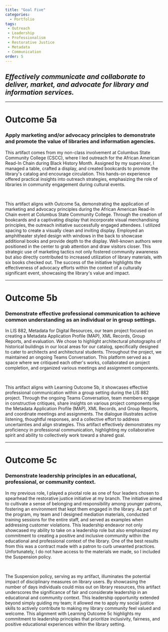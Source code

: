 ```yaml
---
title: "Goal Five"
categories:
  - Portfolio
tags:
 - Outreach
 - Leadership
 - Professionalism
 - Restorative Justice
 - Metadata
 - Communication
order: 5
---
```

<link href="{{ 'assets/css/dflip.min.css' | absolute_url }}" rel="stylesheet" type="text/css">
<link href="{{ 'assets/css/themify-icons.min.css' | absolute_url }}" rel="stylesheet" type="text/css">

## *Effectively communicate and collaborate to deliver, market, and advocate for library and information services.*


---
# Outcome 5a
### Apply marketing and/or advocacy principles to demonstrate and promote the value of libraries and information agencies.

This artifact comes from my non-class involvement at Columbus State Community College (CSCC), where I led outreach for the African American Read-In Chain during Black History Month. Assigned by my supervisor, I managed a table, crafted a display, and created bookcards to promote the library's catalog and encourage circulation. This hands-on experience offered practical insights into outreach strategies, emphasizing the role of libraries in community engagement during cultural events.

<div class="container">
    <div class="row">
        <div class="col-xs-12">
            <div id="flipbook" class="_df_book" height="500" webgl="true"
                backgroundcolor="#0f477e"
                source="{{ 'assets/pdf/Artifact-BHM.pdf' | absolute_url }}">
            </div>
        </div>
    </div>
</div>   <br>

This artifact aligns with Outcome 5a, demonstrating the application of marketing and advocacy principles during the African American Read-In Chain event at Columbus State Community College. Through the creation of bookcards and a captivating display that incorporate visual merchandising principles, the outreach initiative successfully engaged attendees.  I utilized spacing to create a visually clean and inviting display.  Employed an amphitheater styled design with windows in the back to showcase additional books and provide depth to the display.  Well-known authors were positioned in the center to grab attention and draw visitors closer.  This strategic use of marketing tactics not only fostered community awareness but also directly contributed to increased utilization of library materials, with six books checked out. The success of the initiative highlights the effectiveness of advocacy efforts within the context of a culturally significant event, showcasing the library's value and impact.

---
# Outcome 5b
### Demonstrate effective professional communication to achieve common understanding as an individual or in group settings.

In LIS 882, Metadata for Digital Resources, our team project focused on creating a Metadata Application Profile (MAP), XML Records, Group Reports, and evaluation. We chose to highlight architectural photographs of historical buildings in our local areas for our catalog, specifically designed to cater to architects and architectural students. Throughout the project, we maintained an ongoing Teams Conversation. This platform served as a space where we critiqued each other's works, collaborated on project completion, and organized various meetings and assignment components.
<div class="container">
    <div class="row">
        <div class="col-xs-12">
            <div id="flipbook" class="_df_book" height="500" webgl="true"
                backgroundcolor="#0f477e"
                source="{{ 'assets/pdf/Communication.pdf' | absolute_url }}">
            </div>
        </div>
    </div>
</div>   <br>

This artifact aligns with Learning Outcome 5b, it showcases effective professional communication within a group setting during the LIS 882 project. Through the ongoing Teams Conversation, team members engage in constructive critiques, share insights on various project components like the Metadata Application Profile (MAP), XML Records, and Group Reports, and coordinate meetings and assignments. The dialogue illustrates active listening, thoughtful responses, and a collective effort to address uncertainties and align strategies. This artifact effectively demonstrates my proficiency in professional communication, highlighting my collaborative spirit and ability to collectively work toward a shared goal.

---
# Outcome 5c
### Demonstrate leadership principles in an educational, professional, or community context.

In my previous role, I played a pivotal role as one of four leaders chosen to spearhead the restorative justice initiative at my branch. The initiative aimed to cultivate a sense of belonging and responsibility among younger patrons, fostering an environment that kept them engaged in the library. As part of the program, my team and I designed mediation materials, conducted training sessions for the entire staff, and served as examples when addressing customer violations. This leadership endeavor not only showcased my ability to take on a leadership role but also emphasized my commitment to creating a positive and inclusive community within the educational and professional context of the library. One of the best results from this was a contract made with a patron to curb unwanted practices. Unfortunately, I do not have access to the materials we made, so I included the Suspension policy.
<div class="container">
    <div class="row">
        <div class="col-xs-12">
            <div id="flipbook" class="_df_book" height="500" webgl="true"
                backgroundcolor="#0f477e"
                source="{{ 'assets/pdf/CP-Suspensions.pdf' | absolute_url }}">
            </div>
        </div>
    </div>
</div>   <br>

The Suspension policy, serving as my artifact, illuminates the potential impact of disciplinary measures on library users. By showcasing the number of days individuals could miss out on library resources, this artifact underscores the significance of fair and considerate leadership in an educational and community context. This leadership opportunity extended beyond simply guiding my team; it allowed me to apply my social justice skills to actively contribute to making my library community feel valued and welcome. This alignment with Learning Outcome 5c highlights my commitment to leadership principles that prioritize inclusivity, fairness, and positive educational experiences  within the library setting.
<script src="{{ 'assets/js/libs/jquery.min.js' | absolute_url }}" type="text/javascript"></script>
<script src="{{ 'assets/js/dflip.min.js' | absolute_url }}" type="text/javascript"></script>
